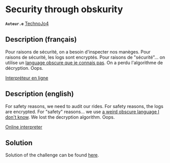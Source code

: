 # Security through obskurity

**`Auteur.e`** [TechnoJo4](https://technojo4.com/)

## Description (français)

Pour raisons de sécurité, on a besoin d'inspecter nos manèges. Pour raisons de sécurité, les logs sont encryptés. Pour raisons de "sécurité"... on utilise un [language obscure que je connais pas](https://razetime.github.io/ngn-k-tutorial/). On a perdu l'algorithme de décryption. Oops.

[Interpréteur en ligne](https://ngn.codeberg.page/k#eJwljctugzAQRfd8RRwWzCSuDFZIYUaR+AV2lgBFcUOzYcGjCyPL+fZa7fbonHstValmQ/C+oeKRrHrflO0zySt511RiP4sq8ERedryn+bDfXUg20uXFw8wLkmMwALbXn3g6zTzz1M1cDMhdS4s34CJwvA8YVHHQhwsbaDn6ddRbjLiPdzotkv+5s1VZtvFGALmcUdS19FaZBmRMapSxdLgqEmXIFmyELq9J7rdm/DsJ/fF7erw+1vH5+PoZn8fkF+P6P3w=)

## Description (english)

For safety reasons, we need to audit our rides. For safety reasons, the logs are encrypted. For "safety" reasons... we use [a weird obscure language I don't know](https://razetime.github.io/ngn-k-tutorial/). We lost the decryption algorithm. Oops.

[Online interpreter](https://ngn.codeberg.page/k#eJwljctugzAQRfd8RRwWzCSuDFZIYUaR+AV2lgBFcUOzYcGjCyPL+fZa7fbonHstValmQ/C+oeKRrHrflO0zySt511RiP4sq8ERedryn+bDfXUg20uXFw8wLkmMwALbXn3g6zTzz1M1cDMhdS4s34CJwvA8YVHHQhwsbaDn6ddRbjLiPdzotkv+5s1VZtvFGALmcUdS19FaZBmRMapSxdLgqEmXIFmyELq9J7rdm/DsJ/fF7erw+1vH5+PoZn8fkF+P6P3w=)

## Solution

Solution of the challenge can be found [here](solution/).
